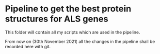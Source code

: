 # Pipeline to get the best protein structures for ALS genes

This folder will contain all my scripts which are used in the pipeline.

From now on (30th November 2021) all the changes in the pipeline shall be recorded here with git.
